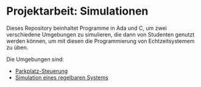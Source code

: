 Projektarbeit: Simulationen
===========================

Dieses Repository beinhaltet Programme in Ada und C, um zwei verschiedene
Umgebungen zu simulieren, die dann von Studenten genutzt werden können, um mit
diesen die Programmierung von Echtzeitsystemem zu üben.

Die Umgebungen sind:
 - [Parkplatz-Steuerung](parkplatz_steuerung)
 - [Simulation eines regelbaren Systems](regelung_simulation)
